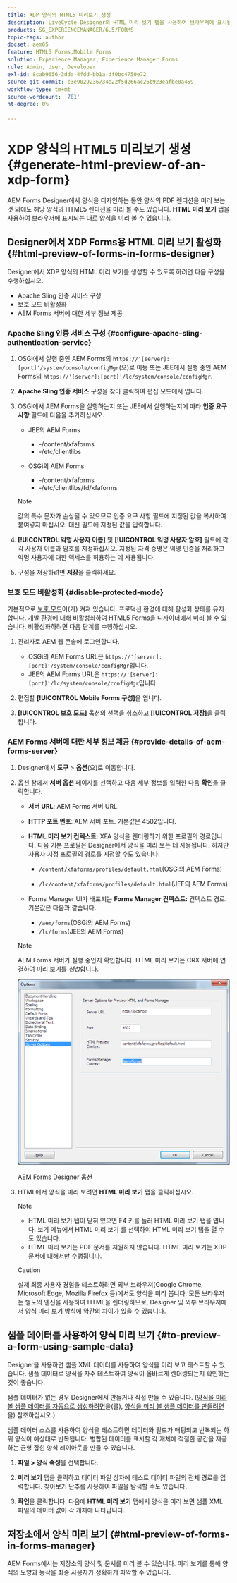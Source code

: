 ```yaml
---
title: XDP 양식의 HTML5 미리보기 생성
description: LiveCycle Designer의 HTML 미리 보기 탭을 사용하여 브라우저에 표시될 양식을 미리 볼 수 있습니다.
products: SG_EXPERIENCEMANAGER/6.5/FORMS
topic-tags: author
docset: aem65
feature: HTML5 Forms,Mobile Forms
solution: Experience Manager, Experience Manager Forms
role: Admin, User, Developer
exl-id: 8cab9656-3dda-4fdd-bb1a-df0bc4750e72
source-git-commit: c3e9029236734e22f5d266ac26b923eafbe0a459
workflow-type: tm+mt
source-wordcount: '781'
ht-degree: 0%

---
```


# XDP 양식의 HTML5 미리보기 생성{#generate-html-preview-of-an-xdp-form}

AEM Forms Designer에서 양식을 디자인하는 동안 양식의 PDF 렌디션을 미리 보는 것 외에도 해당 양식의 HTML5 렌디션을 미리 볼 수도 있습니다. **HTML 미리 보기** 탭을 사용하여 브라우저에 표시되는 대로 양식을 미리 볼 수 있습니다.

## Designer에서 XDP Forms용 HTML 미리 보기 활성화 {#html-preview-of-forms-in-forms-designer}

Designer에서 XDP 양식의 HTML 미리 보기를 생성할 수 있도록 하려면 다음 구성을 수행하십시오.

* Apache Sling 인증 서비스 구성
* 보호 모드 비활성화
* AEM Forms 서버에 대한 세부 정보 제공

### Apache Sling 인증 서비스 구성 {#configure-apache-sling-authentication-service}

1. OSGi에서 실행 중인 AEM Forms의 `https://'[server]:[port]'/system/console/configMgr`(으)로 이동 또는
   JEE에서 실행 중인 AEM Forms의 `https://'[server]:[port]'/lc/system/console/configMgr`.
1. **Apache Sling 인증 서비스** 구성을 찾아 클릭하여 편집 모드에서 엽니다.

1. OSGi에서 AEM Forms을 실행하는지 또는 JEE에서 실행하는지에 따라 **인증 요구 사항** 필드에 다음을 추가하십시오.

   * JEE의 AEM Forms

      * -/content/xfaforms
      * -/etc/clientlibs

   * OSGi의 AEM Forms

      * -/content/xfaforms
      * -/etc/clientlibs/fd/xfaforms

   >[!NOTE]
   >
   >값의 특수 문자가 손상될 수 있으므로 인증 요구 사항 필드에 지정된 값을 복사하여 붙여넣지 마십시오. 대신 필드에 지정된 값을 입력합니다.

1. **[!UICONTROL 익명 사용자 이름]** 및 **[!UICONTROL 익명 사용자 암호]** 필드에 각각 사용자 이름과 암호를 지정하십시오. 지정된 자격 증명은 익명 인증을 처리하고 익명 사용자에 대한 액세스를 허용하는 데 사용됩니다.
1. 구성을 저장하려면 **저장**&#x200B;을 클릭하세요.

### 보호 모드 비활성화 {#disable-protected-mode}

기본적으로 [보호 모드](../../forms/using/get-xdp-pdf-documents-aem.md)이(가) 켜져 있습니다. 프로덕션 환경에 대해 활성화 상태를 유지합니다. 개발 환경에 대해 비활성화하여 HTML5 Forms을 디자이너에서 미리 볼 수 있습니다. 비활성화하려면 다음 단계를 수행하십시오.

1. 관리자로 AEM 웹 콘솔에 로그인합니다.

   * OSGi의 AEM Forms URL은 `https://'[server]:[port]'/system/console/configMgr`입니다.
   * JEE의 AEM Forms URL은 `https://'[server]:[port]'/lc/system/console/configMgr`입니다.

1. 편집할 **[!UICONTROL Mobile Forms 구성]**&#x200B;을 엽니다.
1. **[!UICONTROL 보호 모드]** 옵션의 선택을 취소하고 **[!UICONTROL 저장]**&#x200B;을 클릭합니다.

### AEM Forms 서버에 대한 세부 정보 제공 {#provide-details-of-aem-forms-server}

1. Designer에서 **도구** > **옵션**(으)로 이동합니다.
1. 옵션 창에서 **서버 옵션** 페이지를 선택하고 다음 세부 정보를 입력한 다음 **확인**&#x200B;을 클릭합니다.

   * **서버 URL**: AEM Forms 서버 URL.

   * **HTTP 포트 번호**: AEM 서버 포트. 기본값은 4502입니다.
   * **HTML 미리 보기 컨텍스트:** XFA 양식을 렌더링하기 위한 프로필의 경로입니다. 다음 기본 프로필은 Designer에서 양식을 미리 보는 데 사용됩니다. 하지만 사용자 지정 프로필의 경로를 지정할 수도 있습니다.

      * `/content/xfaforms/profiles/default.html`(OSGi의 AEM Forms)

      * `/lc/content/xfaforms/profiles/default.html`(JEE의 AEM Forms)

   * Forms Manager UI가 배포되는 **Forms Manager 컨텍스트:** 컨텍스트 경로. 기본값은 다음과 같습니다.

      * `/aem/forms`(OSGi의 AEM Forms)
      * `/lc/forms`(JEE의 AEM Forms)

   >[!NOTE]
   >
   >AEM Forms 서버가 실행 중인지 확인합니다. HTML 미리 보기는 CRX 서버에 연결하여 미리 보기를 *생성*&#x200B;합니다.

   ![AEM Forms Designer 옵션 ](assets/server_options.png)

   AEM Forms Designer 옵션

1. HTML에서 양식을 미리 보려면 **HTML 미리 보기** 탭을 클릭하십시오.

   >[!NOTE]
   >
   >
   >
   >
   >    * HTML 미리 보기 탭이 닫혀 있으면 F4 키를 눌러 HTML 미리 보기 탭을 엽니다. 보기 메뉴에서 HTML 미리 보기 를 선택하여 HTML 미리 보기 탭을 열 수도 있습니다.
   >    * HTML 미리 보기는 PDF 문서를 지원하지 않습니다. HTML 미리 보기는 XDP 문서에 대해서만 수행됩니다.
   >
   >

   >[!CAUTION]
   >
   >실제 최종 사용자 경험을 테스트하려면 외부 브라우저(Google Chrome, Microsoft Edge, Mozilla Firefox 등)에서도 양식을 미리 봅니다. 모든 브라우저는 별도의 엔진을 사용하여 HTML을 렌더링하므로, Designer 및 외부 브라우저에서 양식 미리 보기 방식에 약간의 차이가 있을 수 있습니다.

## 샘플 데이터를 사용하여 양식 미리 보기 {#to-preview-a-form-using-sample-data}

Designer을 사용하면 샘플 XML 데이터를 사용하여 양식을 미리 보고 테스트할 수 있습니다. 샘플 데이터로 양식을 자주 테스트하여 양식이 올바르게 렌더링되는지 확인하는 것이 좋습니다.

샘플 데이터가 없는 경우 Designer에서 만들거나 직접 만들 수 있습니다. ([양식을 미리 볼 샘플 데이터를 자동으로 생성하려면](https://help.adobe.com/en_US/AEMForms/6.1/DesignerHelp/WS107c29ade9134a2c136ae6f212a1f379c94-8000.2.html#WS92d06802c76abadb-728f46ac129b395660c-7efe.2)을(를), [양식을 미리 볼 샘플 데이터를 만들려면](https://help.adobe.com/en_US/AEMForms/6.1/DesignerHelp/WS107c29ade9134a2c136ae6f212a1f379c94-8000.2.html#WS92d06802c76abadb-728f46ac129b395660c-7eff.2)을) 참조하십시오.)

샘플 데이터 소스를 사용하여 양식을 테스트하면 데이터와 필드가 매핑되고 반복되는 하위 양식이 예상대로 반복됩니다. 병합된 데이터를 표시할 각 개체에 적절한 공간을 제공하는 균형 잡힌 양식 레이아웃을 만들 수 있습니다.

1. **파일 > 양식 속성**&#x200B;을 선택합니다.

1. **미리 보기** 탭을 클릭하고 데이터 파일 상자에 테스트 데이터 파일의 전체 경로를 입력합니다. 찾아보기 단추를 사용하여 파일을 탐색할 수도 있습니다.

1. **확인**&#x200B;을 클릭합니다. 다음에 **HTML 미리 보기** 탭에서 양식을 미리 보면 샘플 XML 파일의 데이터 값이 각 개체에 나타납니다.

## 저장소에서 양식 미리 보기 {#html-preview-of-forms-in-forms-manager}

AEM Forms에서는 저장소의 양식 및 문서를 미리 볼 수 있습니다. 미리 보기를 통해 양식의 모양과 동작을 최종 사용자가 정확하게 파악할 수 있습니다.
